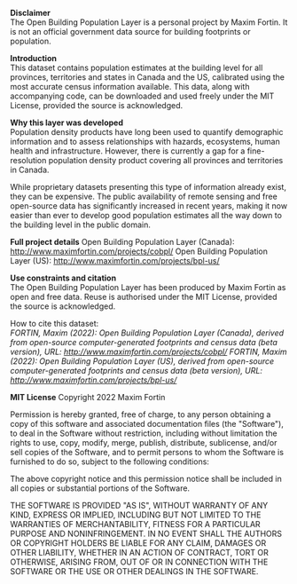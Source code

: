 **Disclaimer**  
The Open Building Population Layer is a personal project by Maxim Fortin. It is not an official government data source for building footprints or population.

**Introduction**  
This dataset contains population estimates at the building level for all provinces, territories and states in Canada and the US, calibrated using the most accurate census information available. This data, along with accompanying code, can be downloaded and used freely under the MIT License, provided the source is acknowledged.

**Why this layer was developed**  
Population density products have long been used to quantify demographic information and to assess relationships with hazards, ecosystems, human health and infrastructure. However, there is currently a gap for a fine-resolution population density product covering all provinces and territories in Canada.

While proprietary datasets presenting this type of information already exist, they can be expensive. The public availability of remote sensing and free open-source data has significantly increased in recent years, making it now easier than ever to develop good population estimates all the way down to the building level in the public domain.

**Full project details**
Open Building Population Layer (Canada): http://www.maximfortin.com/projects/cobpl/
Open Building Population Layer (US): http://www.maximfortin.com/projects/bpl-us/

**Use constraints and citation**  
The Open Building Population Layer has been produced by Maxim Fortin as open and free data. Reuse is authorised under the MIT License, provided the source is acknowledged.

How to cite this dataset:  
*FORTIN, Maxim (2022): Open Building Population Layer (Canada), derived from open-source computer-generated footprints and census data (beta version), URL: http://www.maximfortin.com/projects/cobpl/*
*FORTIN, Maxim (2022): Open Building Population Layer (US), derived from open-source computer-generated footprints and census data (beta version), URL: http://www.maximfortin.com/projects/bpl-us/*

**MIT License**
Copyright 2022 Maxim Fortin

Permission is hereby granted, free of charge, to any person obtaining a copy of this software and associated documentation files (the "Software"), to deal in the Software without restriction, including without limitation the rights to use, copy, modify, merge, publish, distribute, sublicense, and/or sell copies of the Software, and to permit persons to whom the Software is furnished to do so, subject to the following conditions:

The above copyright notice and this permission notice shall be included in all copies or substantial portions of the Software.

THE SOFTWARE IS PROVIDED "AS IS", WITHOUT WARRANTY OF ANY KIND, EXPRESS OR IMPLIED, INCLUDING BUT NOT LIMITED TO THE WARRANTIES OF MERCHANTABILITY, FITNESS FOR A PARTICULAR PURPOSE AND NONINFRINGEMENT. IN NO EVENT SHALL THE AUTHORS OR COPYRIGHT HOLDERS BE LIABLE FOR ANY CLAIM, DAMAGES OR OTHER LIABILITY, WHETHER IN AN ACTION OF CONTRACT, TORT OR OTHERWISE, ARISING FROM, OUT OF OR IN CONNECTION WITH THE SOFTWARE OR THE USE OR OTHER DEALINGS IN THE SOFTWARE.

